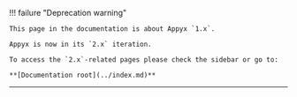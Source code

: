 !!! failure "Deprecation warning"

    This page in the documentation is about Appyx `1.x`.

    Appyx is now in its `2.x` iteration.

    To access the `2.x`-related pages please check the sidebar or go to:

    **[Documentation root](../index.md)**

---
